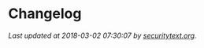# Changelog

_Last updated at 2018-03-02 07:30:07 by [securitytext.org](https://securitytext.org)._
